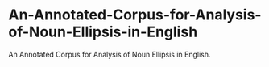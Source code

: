 # An-Annotated-Corpus-for-Analysis-of-Noun-Ellipsis-in-English
An Annotated Corpus for Analysis of Noun Ellipsis in English.
